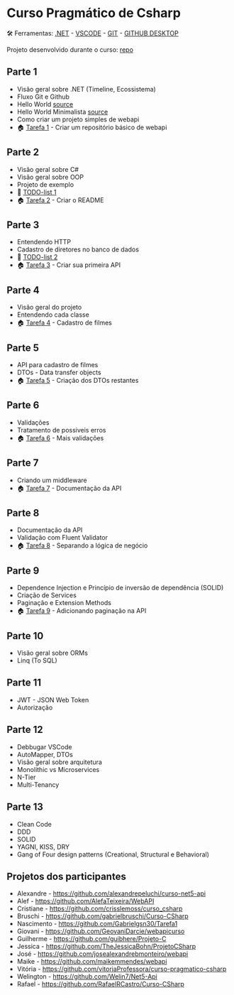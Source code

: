 # Curso Pragmático de Csharp

🛠️ Ferramentas: [.NET](https://dotnet.microsoft.com/download) - [VSCODE](https://code.visualstudio.com/) - [GIT](https://git-scm.com/) - [GITHUB DESKTOP](https://desktop.github.com/)

Projeto desenvolvido durante o curso: [repo](https://github.com/andredarcie/work-in-progress-web-api)

## Parte 1 

- Visão geral sobre .NET (Timeline, Ecossistema)
- Fluxo Git e Github
- Hello World [source](hello_world)
- Hello World Minimalista [source](hello_world_minimalista)
- Como criar um projeto simples de webapi
- 🏠 [Tarefa 1](tarefas/tarefa_1.md) - Criar um repositório básico de webapi

## Parte 2

- Visão geral sobre C#
- Visão geral sobre OOP
- Projeto de exemplo
- 📝 [TODO-list 1](todo_lists/todo_list_1.md)
- 🏠 [Tarefa 2](tarefas/tarefa_2.md) - Criar o README

## Parte 3

- Entendendo HTTP
- Cadastro de diretores no banco de dados
- 📝 [TODO-list 2](todo_lists/todo_list_2.md)
- 🏠 [Tarefa 3](tarefas/tarefa_3.md) - Criar sua primeira API

## Parte 4

- Visão geral do projeto
- Entendendo cada classe
- 🏠 [Tarefa 4](tarefas/tarefa_4.md) - Cadastro de filmes

## Parte 5

- API para cadastro de filmes
- DTOs - Data transfer objects
- 🏠 [Tarefa 5](tarefas/tarefa_5.md) - Criação dos DTOs restantes


## Parte 6

- Validações
- Tratamento de possiveis erros
- 🏠 [Tarefa 6](tarefas/tarefa_6.md) - Mais validações

## Parte 7

- Criando um middleware
- 🏠 [Tarefa 7](tarefas/tarefa_7.md) - Documentação da API

## Parte 8
- Documentação da API
- Validação com Fluent Validator
- 🏠 [Tarefa 8](tarefas/tarefa_8.md) - Separando a lógica de negócio

## Parte 9
- Dependence Injection e Princípio de inversão de dependência (SOLID)
- Criação de Services
- Paginação e Extension Methods
- 🏠 [Tarefa 9](tarefas/tarefa_9.md) - Adicionando paginação na API

## Parte 10
- Visão geral sobre ORMs
- Linq (To SQL)

## Parte 11
- JWT - JSON Web Token
- Autorização


## Parte 12

- Debbugar VSCode
- AutoMapper, DTOs 
- Visão geral sobre arquitetura 
- Monolithic vs Microservices
- N-Tier
- Multi-Tenancy

## Parte 13

- Clean Code
- DDD
- SOLID
- YAGNI, KISS, DRY
- Gang of Four design patterns (Creational, Structural e Behavioral)

## Projetos dos participantes
- Alexandre - https://github.com/alexandrepeluchi/curso-net5-api
- Alef - https://github.com/AlefaTeixeira/WebAPI
- Cristiane - https://github.com/crisslemoss/curso_csharp
- Bruschi - https://github.com/gabrielbruschi/Curso-CSharp
- Nascimento - https://github.com/Gabrielgsn30/Tarefa1
- Giovani - https://github.com/GeovaniDarcie/webapicurso
- Guilherme - https://github.com/guibhere/Projeto-C
- Jessica - https://github.com/TheJessicaBohn/ProjetoCSharp
- José - https://github.com/josealexandrebmonteiro/webapi
- Maike - https://github.com/maikemmendes/webapi
- Vitória - https://github.com/vitoriaProfessora/curso-pragmatico-csharp
- Welington - https://github.com/Welin7/Net5-Api
- Rafael - https://github.com/RafaelRCastro/Curso-CSharp
